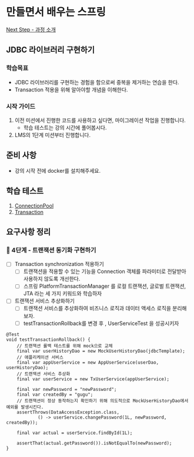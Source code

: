 # 만들면서 배우는 스프링
[Next Step - 과정 소개](https://edu.nextstep.camp/c/4YUvqn9V)

## JDBC 라이브러리 구현하기

### 학습목표
- JDBC 라이브러리를 구현하는 경험을 함으로써 중복을 제거하는 연습을 한다.
- Transaction 적용을 위해 알아야할 개념을 이해한다.

### 시작 가이드
1. 이전 미션에서 진행한 코드를 사용하고 싶다면, 마이그레이션 작업을 진행합니다.
    - 학습 테스트는 강의 시간에 풀어봅시다.
2. LMS의 1단계 미션부터 진행합니다.

## 준비 사항
- 강의 시작 전에 docker를 설치해주세요.

## 학습 테스트
1. [ConnectionPool](study/src/test/java/connectionpool)
2. [Transaction](study/src/test/java/transaction)

## 요구사항 정리
### 🚀 4단계 - 트랜잭션 동기화 구현하기

-[ ] Transaction synchronization 적용하기
  - [ ] 트랜잭션을 적용할 수 있는 기능을 Connection 객체를 파라미터로 전달받아 사용하지 않도록 개선한다.
  - [ ] 스프링 PlatformTransactionManager 를  로컬 트랜잭션, 글로벌 트랜잭션, JTA 라는 세 가지 키워드와 학습하자 
-[ ] 트랜잭션 서비스 추상화하기
  - [ ] 트랜잭션 서비스를 추상화하여 비즈니스 로직과 데이터 액세스 로직을 분리해보자.
  - [ ] testTransactionRollback를 변경 후 , UserServiceTest 을 성공시키자

```
@Test
void testTransactionRollback() {
    // 트랜잭션 롤백 테스트를 위해 mock으로 교체
    final var userHistoryDao = new MockUserHistoryDao(jdbcTemplate);
    // 애플리케이션 서비스
    final var appUserService = new AppUserService(userDao, userHistoryDao);
    // 트랜잭션 서비스 추상화
    final var userService = new TxUserService(appUserService);

    final var newPassword = "newPassword";
    final var createdBy = "gugu";
    // 트랜잭션이 정상 동작하는지 확인하기 위해 의도적으로 MockUserHistoryDao에서 예외를 발생시킨다.
    assertThrows(DataAccessException.class,
            () -> userService.changePassword(1L, newPassword, createdBy));

    final var actual = userService.findById(1L);

    assertThat(actual.getPassword()).isNotEqualTo(newPassword);
}
```
